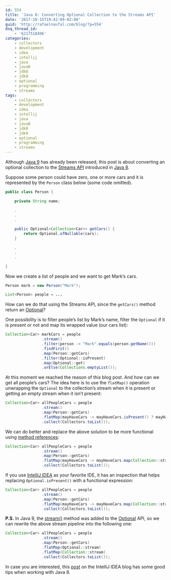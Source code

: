 ```yaml
---
id: 554
title: 'Java 8: Converting Optional Collection to the Streams API'
date: '2017-10-15T19:42:09-02:00'
guid: 'http://rafaelnaufal.com/blog/?p=554'
dsq_thread_id:
    - '6217518496'
categories:
    - collectors
    - development
    - idea
    - intellij
    - java
    - java8
    - jdk8
    - jdk9
    - optional
    - programming
    - streams
tags:
    - collectors
    - development
    - idea
    - intellij
    - java
    - java8
    - jdk8
    - jdk9
    - optional
    - programming
    - streams
---
```


Although [Java 9](http://www.oracle.com/technetwork/java/javase/downloads/index.html) has already been released, this post is about converting an optional collection to the [Streams API](https://docs.oracle.com/javase/8/docs/api/java/util/stream/Stream.html) introduced in [Java 8](http://www.oracle.com/technetwork/pt/java/javase/downloads/jdk8-downloads-2133151.html).

Suppose some person could have zero, one or more cars and it is represented by the `Person` class below (some code omitted).

```java
public class Person {

    private String name;

    .
    .
    .

    public Optional<Collection<Car>> getCars() {
        return Optional.ofNullable(cars);
    }

    .
    .
    .

}
```

Now we create a list of people and we want to get Mark’s cars.

```java
Person mark = new Person("Mark");

List<Person> people = ...
```

How can we do that using the Streams API, since the `getCars()` method return an [Optional](https://docs.oracle.com/javase/8/docs/api/java/util/Optional.html)?

One possibility is to filter people’s list by Mark’s name, filter the `Optional` if it is present or not and map its wrapped value (our cars list):

```java
Collection<Car> markCars = people
                .stream()
                .filter(person -> "Mark".equals(person.getName()))
                .findFirst()
                .map(Person::getCars)
                .filter(Optional::isPresent)
                .map(Optional::get)
                .orElse(Collections.emptyList());
```

At this moment we reached the reason of this blog post. And how can we get all people’s cars? The idea here is to use the `flatMap()` operation unwrapping the `Optional` to the collection’s stream when it is present or getting an empty stream when it isn’t present:

```java
Collection<Car> allPeopleCars = people
                .stream()
                .map(Person::getCars)
                .flatMap(mayHaveCars -> mayHaveCars.isPresent() ? mayHaveCars.get().stream() : Stream.empty())
                .collect(Collectors.toList());
```

We can do better and replace the above solution to be more functional using [method references](https://docs.oracle.com/javase/tutorial/java/javaOO/methodreferences.html):

```java
Collection<Car> allPeopleCars = people
                .stream()
                .map(Person::getCars)
                .flatMap(mayHaveCars -> mayHaveCars.map(Collection::stream).orElse(Stream.empty()))
                .collect(Collectors.toList());
```

If you use [IntelliJ IDEA](https://www.jetbrains.com/idea/) as your favorite IDE, it has an inspection that helps replacing `Optional.isPresent()` with a functional expression:

```java
Collection<Car> allPeopleCars = people
                .stream()
                .map(Person::getCars)
                .flatMap(mayHaveCars -> mayHaveCars.map(Collection::stream).orElseGet(Stream::empty))
                .collect(Collectors.toList());
```

**P.S.** In Java 9, the [stream()](http://download.java.net/java/jdk9/docs/api/java/util/Optional.html#stream--) method was added to the [Optional](http://download.java.net/java/jdk9/docs/api/java/util/Optional.html) API, so we can rewrite the above stream pipeline into the following one:

```java
Collection<Car> allPeopleCars = people
                .stream()
                .map(Person::getCars)
                .flatMap(Optional::stream)
                .flatMap(Collection::stream)
                .collect(Collectors.toList());
```

In case you are interested, this [post](https://blog.jetbrains.com/idea/2016/07/java-8-top-tips/) on the IntelliJ IDEA blog has some good tips when working with Java 8.